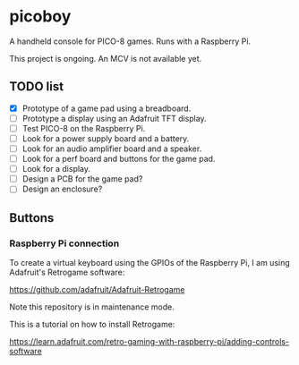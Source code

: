 # picoboy
A handheld console for PICO-8 games. Runs with a Raspberry Pi.

This project is ongoing. An MCV is not available yet.

## TODO list
- [x] Prototype of a game pad using a breadboard.
- [ ] Prototype a display using an Adafruit TFT display.
- [ ] Test PICO-8 on the Raspberry Pi.
- [ ] Look for a power supply board and a battery.
- [ ] Look for an audio amplifier board and a speaker.
- [ ] Look for a perf board and buttons for the game pad.
- [ ] Look for a display.
- [ ] Design a PCB for the game pad?
- [ ] Design an enclosure?

## Buttons

### Raspberry Pi connection

To create a virtual keyboard using the GPIOs of the Raspberry Pi, I am using Adafruit's Retrogame software:

https://github.com/adafruit/Adafruit-Retrogame

Note this repository is in maintenance mode.

This is a tutorial on how to install Retrogame:

https://learn.adafruit.com/retro-gaming-with-raspberry-pi/adding-controls-software